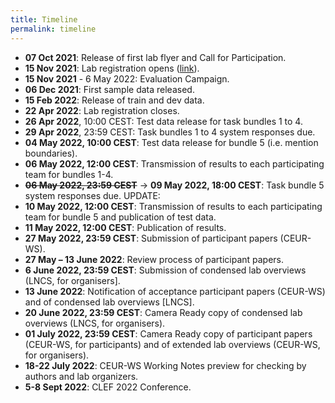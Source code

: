 ```yaml
---
title: Timeline
permalink: timeline
---
```


<!--
- 7 October, 2021: Release of first lab Flyer and Call for Participation
- 15 November, 2021: Labs Registration opens
- 15 November 2021 - 16 May 2022: Evaluation Campaign
- 6 December 2021: First sample data released
- 15 January 2022: All train and development data released
- 9 June 2022: Submission of CLEF 2022 Working Notes (participants)
- 16 June 2022: Submission of CLEF 2022 Labs Overviews (organizers)
- 7 July 2022: Review of Labs Overviews
- 5-8 September 2022: CLEF 2022 Conference

More details coming soon.

-->



* **07 Oct 2021**: Release of first lab flyer and Call for Participation.
* **15 Nov 2021**: Lab registration opens ([link](https://clef2022-labs-registration.dei.unipd.it/)).
* **15 Nov 2021** - 6 May 2022: Evaluation Campaign.
* **06 Dec 2021**: First sample data released.
* **15 Feb 2022**: Release of train and dev data.
* **22 Apr 2022**: Lab registration closes.
* **26 Apr 2022**, 10:00 CEST: Test data release for task bundles 1 to 4.
* **29 Apr 2022**, 23:59 CEST: Task bundles 1 to 4 system responses due.
* **04 May 2022, 10:00 CEST**: Test data release for bundle 5 (i.e. mention boundaries).
* **06 May 2022, 12:00 CEST**: Transmission of results to each participating team for bundles 1-4.
* ~~**06 May 2022, 23:59 CEST**~~ -> **09 May 2022, 18:00 CEST**: Task bundle 5 system responses due. UPDATE: 
* **10 May 2022, 12:00 CEST**: Transmission of results to each participating team for bundle 5 and publication of test data. 
* **11 May 2022, 12:00 CEST**: Publication of results.
* **27 May 2022, 23:59 CEST**: Submission of participant papers (CEUR-WS).
* **27 May – 13 June 2022**: Review process of participant papers.
* **6 June 2022, 23:59 CEST**: Submission of condensed lab overviews (LNCS, for organisers].
* **13 June 2022**: Notification of acceptance participant papers (CEUR-WS) and of condensed lab overviews [LNCS].
* **20 June 2022, 23:59 CEST**: Camera Ready copy of condensed lab overviews (LNCS, for organisers).
* **01 July 2022, 23:59 CEST**: Camera Ready copy of participant papers  (CEUR-WS, for participants) and of extended lab overviews (CEUR-WS, for organisers).
* **18-22 July 2022**: CEUR-WS Working Notes preview for checking by authors and lab organizers.
* **5-8 Sept 2022**: CLEF 2022 Conference.